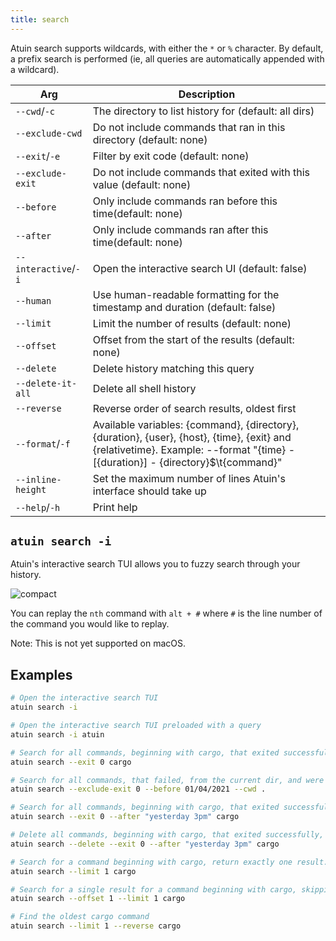 ```yaml
---
title: search
---
```


Atuin search supports wildcards, with either the `*` or `%` character. By
default, a prefix search is performed (ie, all queries are automatically
appended with a wildcard).

| Arg                  | Description                                                                                                                                                                     |
|----------------------|---------------------------------------------------------------------------------------------------------------------------------------------------------------------------------|
| `--cwd`/`-c`         | The directory to list history for (default: all dirs)                                                                                                                           |
| `--exclude-cwd`      | Do not include commands that ran in this directory (default: none)                                                                                                              |
| `--exit`/`-e`        | Filter by exit code (default: none)                                                                                                                                             |
| `--exclude-exit`     | Do not include commands that exited with this value (default: none)                                                                                                             |
| `--before`           | Only include commands ran before this time(default: none)                                                                                                                       |
| `--after`            | Only include commands ran after this time(default: none)                                                                                                                        |
| `--interactive`/`-i` | Open the interactive search UI (default: false)                                                                                                                                 |
| `--human`            | Use human-readable formatting for the timestamp and duration (default: false)                                                                                                   |
| `--limit`            | Limit the number of results (default: none)                                                                                                                                     |
| `--offset`           | Offset from the start of the results (default: none)                                                                                                                            |
| `--delete`           | Delete history matching this query                                                                                                                                              |
| `--delete-it-all`    | Delete all shell history                                                                                                                                                        |
| `--reverse`          | Reverse order of search results, oldest first                                                                                                                                   |
| `--format`/`-f`      | Available variables: {command}, {directory}, {duration}, {user}, {host}, {time}, {exit} and {relativetime}. Example: --format "{time} - [{duration}] - {directory}$\t{command}" |
| `--inline-height`    | Set the maximum number of lines Atuin's interface should take up                                                                                                                |
| `--help`/`-h`        | Print help                                                                                                                                                                      |

## `atuin search -i`

Atuin's interactive search TUI allows you to fuzzy search through your history.

![compact](https://user-images.githubusercontent.com/1710904/161623659-4fec047f-ea4b-471c-9581-861d2eb701a9.png)

You can replay the `nth` command with `alt + #` where `#` is the line number of the command you would like to replay.

Note: This is not yet supported on macOS.

## Examples

```bash
# Open the interactive search TUI
atuin search -i

# Open the interactive search TUI preloaded with a query
atuin search -i atuin

# Search for all commands, beginning with cargo, that exited successfully
atuin search --exit 0 cargo

# Search for all commands, that failed, from the current dir, and were ran before April 1st 2021
atuin search --exclude-exit 0 --before 01/04/2021 --cwd .

# Search for all commands, beginning with cargo, that exited successfully, and were ran after yesterday at 3pm
atuin search --exit 0 --after "yesterday 3pm" cargo

# Delete all commands, beginning with cargo, that exited successfully, and were ran after yesterday at 3pm
atuin search --delete --exit 0 --after "yesterday 3pm" cargo

# Search for a command beginning with cargo, return exactly one result.
atuin search --limit 1 cargo

# Search for a single result for a command beginning with cargo, skipping (offsetting) one result
atuin search --offset 1 --limit 1 cargo

# Find the oldest cargo command
atuin search --limit 1 --reverse cargo
```
